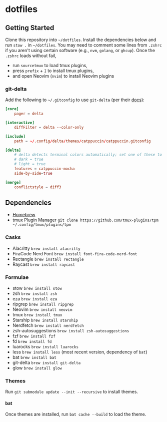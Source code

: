 # dotfiles

## Getting Started

Clone this repository into `~/dotfiles`. Install the dependencies below and run `stow .` in `~/dotfiles`. You may need to comment some lines from `.zshrc` if you aren't using certain software (e.g., `nvm`, `golang`, or `ghcup`). Once the `.zshrc` loads without fail,

- run `sourcetmux` to load tmux plugins,
- press `prefix` + `I` to install tmux plugins,
- and open Neovim (`nvim`) to install Neovim plugins

### git-delta

Add the following to `~/.gitconfig` to use `git-delta` (per their [docs](https://dandavison.github.io/delta/get-started.html)):

```toml
[core]
    pager = delta

[interactive]
    diffFilter = delta --color-only

[include]
    path = ~/.config/delta/themes/catppuccin/catppuccin.gitconfig

[delta]
    # delta detects terminal colors automatically; set one of these to disable auto-detection
    # dark = true
    # light = true
    features = catppuccin-mocha
    side-by-side=true

[merge]
    conflictstyle = diff3
```

## Dependencies

- [Homebrew]("https://brew.sh/")
- tmux Plugin Manager `git clone https://github.com/tmux-plugins/tpm ~/.config/tmux/plugins/tpm`

### Casks

- Alacritty `brew install alacritty`
- FiraCode Nerd Font `brew install font-fira-code-nerd-font`
- Rectangle `brew install rectangle`
- Raycast `brew install raycast`

### Formulae

- stow `brew install stow`
- zsh `brew install zsh`
- eza `brew install eza`
- ripgrep `brew install ripgrep`
- Neovim `brew install neovim`
- tmux `brew install tmux`
- Starship `brew install starship`
- Nerdfetch `brew install nerdfetch`
- zsh-autosuggestions `brew install zsh-autosuggestions`
- fzf `brew install fzf`
- fd `brew install fd`
- luarocks `brew install luarocks`
- less `brew install less` (most recent version, dependency of `bat`)
- bat `brew install bat`
- git-delta `brew install git-delta`
- glow `brew install glow`

### Themes

Run `git submodule update --init --recursive` to install themes.

#### bat

Once themes are installed, run `bat cache --build` to load the theme.
